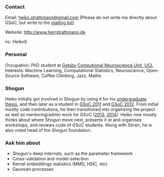 ### Contact
Email: heiko.strathmann@gmail.com (Please do not write me directly about GSoC, but write to the [mailing list](http://www.shogun-toolbox.org/page/contact/contacts))

Website: http://www.herrstrathmann.de

irc: HeikoS

### Personal
Occupation: PhD student at [Gatsby Computional Neuroscience Unit, UCL](http://www.gatsby.ucl.ac.uk/)
Interests: Machine Learning, Computational Statistics, Neuroscience, Open-Source Software, Coffee Climbing, Jazz, Maths

### Shogun
Heiko initially got involved in Shogun by using it for his [undergraduate thesis](http://herrstrathmann.de/research/79-bachelor-thesis.html), and then later as a student in [GSoC 2011](https://www.google-melange.com/gsoc/project/details/google/gsoc2011/heiko/5685265389584384) and [GSoC 2012](https://www.google-melange.com/gsoc/project/details/google/gsoc2012/heiko/5757334940811264). From initial mostly code contributions, he then transitioned into organising the project as well as mentoring/admin work for GSoC ([2013](http://herrstrathmann.de/shogun-blog/110-shogun-3-0.html), [2014](http://herrstrathmann.de/google-summer-of-code-blog/112-google-summer-of-code-2014.html)). Heiko now mostly thinks about where Shogun move next, presents it at and organises workshops, and reviews code of GSoC students. Along with Sören, he is also voted head of the Shogun foundation.

### Ask him about
 * Shogun's deep internals, such as the parameter framework
 * Cross-validation and model-selection
 * Kernel embeddings statistics (MMD, HSIC, etc)
 * Gaussian processes